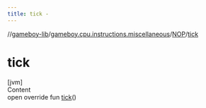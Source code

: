 ```yaml
---
title: tick -
---
```

//[gameboy-lib](../../index.md)/[gameboy.cpu.instructions.miscellaneous](../index.md)/[NOP](index.md)/[tick](tick.md)



# tick  
[jvm]  
Content  
open override fun [tick](tick.md)()  



